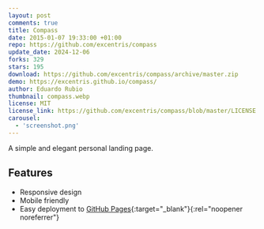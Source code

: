 ```yaml
---
layout: post
comments: true
title: Compass
date: 2015-01-07 19:33:00 +01:00
repo: https://github.com/excentris/compass
update_date: 2024-12-06
forks: 329
stars: 195
download: https://github.com/excentris/compass/archive/master.zip
demo: https://excentris.github.io/compass/
author: Eduardo Rubio
thumbnail: compass.webp
license: MIT
license_link: https://github.com/excentris/compass/blob/master/LICENSE
carousel:
  - 'screenshot.png'
---
```


A simple and elegant personal landing page.

## Features

* Responsive design
* Mobile friendly
* Easy deployment to [GitHub Pages](https://pages.github.com){:target="_blank"}{:rel="noopener noreferrer"}
